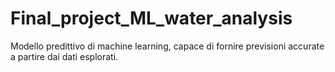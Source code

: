 # Final_project_ML_water_analysis
 Modello predittivo di machine learning, capace di fornire previsioni accurate a partire dai dati esplorati.
